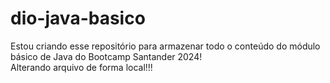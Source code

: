 # dio-java-basico
Estou criando esse repositório para armazenar todo o conteúdo do módulo básico de Java do Bootcamp Santander 2024! <br>
Alterando arquivo de forma local!!!
